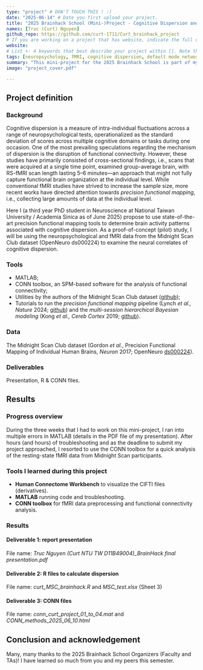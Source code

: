 ```yaml
---
type: "project" # DON'T TOUCH THIS ! :)
date: "2025-06-14" # Date you first upload your project.
title: "2025 Brainhack School (Mini-)Project - Cognitive Dispersion and Its Neural Correlates"
names: [Truc (Curt) Nguyen]
github_repo: https://github.com/curt-1711/Curt_brainhack_project
# If you are working on a project that has website, indicate the full url including "https://" below or leave it empty.
website:
# List +- 4 keywords that best describe your project within []. Note that the project summary also involves a number of key words. Those are listed on top of the [github repository](https://github.com/PSY6983-2021/project_template), click `manage topics`.
tags: [neuropsychology, fMRI, cognitive dispersion, default mode network]
summary: "This mini-project for the 2025 Brainhack School is part of my PhD dissertation on Late-Life Cognitive Heterogeneity, where I examine the neural correlates of cognitive dispersion -- a measure of within-individual variability -- using neuropsychological and fMRI data from the Midnight Scan Club dataset (OpenNeuro ds000224)."
image: "project_cover.pdf"

---
```


<!-- This is an html comment and this won't appear in the rendered page. You are now editing the "content" area, the core of your description. Everything that you can do in markdown is allowed below. We added a couple of comments to guide your through documenting your progress. -->

## Project definition

### Background

Cognitive dispersion is a measure of intra-individual fluctuations
across a range of neuropsychological tests, operationalized as the
standard deviation of scores across multiple cognitive domains or tasks
during one occasion. One of the most prevailing speculations regarding
the mechanism of dispersion is the disruption of functional
connectivity. However, these studies have primarily consisted of
cross-sectional findings, i.e., scans that were acquired at a single
time point, examined group-average brain, with RS-fMRI scan length
lasting 5–6 minutes—an approach that might not fully capture functional
brain organization at the individual level. While conventional fMRI
studies have strived to increase the sample size, more recent works have
directed attention towards *precision functional mapping*, i.e.,
collecting large amounts of data at the individual level.

Here I (a third year PhD student in Neuroscience at National Taiwan
University / Academia Sinica as of June 2025) propose to use
state-of-the-art precision functional mapping tools to determine brain
activity patterns associated with cognitive dispersion. As a
proof-of-concept (pilot) study, I will be using the neuropsychological
and fMRI data from the Midnight Scan Club dataset (OpenNeuro ds000224)
to examine the neural correlates of cognitive dispersion.

### Tools

-   MATLAB;
-   CONN toolbox, an SPM-based software for the analysis of functional
    connectivity;
-   Utilities by the authors of the Midnight Scan Club dataset
    ([github](https://github.com/MidnightScanClub/MSCcodebase/tree/master));
-   Tutorials to run the *precision functional mapping* pipeline (Lynch
    *et al., Nature* 2024;
    [github](https://github.com/cjl2007/PFM-Depression/tree/main)) and
    the *multi-session hierarchical Bayesian modeling* (Kong *et al.,
    Cereb Cortex* 2019;
    [github](https://github.com/ThomasYeoLab/CBIG/tree/master/stable_projects/brain_parcellation/Kong2019_MSHBM)).

### Data

The Midnight Scan Club dataset (Gordon *et al.*, Precision Functional
Mapping of Individual Human Brains, *Neuron* 2017; OpenNeuro
[ds000224](https://openneuro.org/datasets/ds000224/versions/1.0.4)).

### Deliverables

Presentation, R & CONN files.

## Results

### Progress overview

During the three weeks that I had to work on this mini-project, I ran
into multiple errors in MATLAB (details in the PDF file of my
presentation). After hours (and hours) of troubleshooting and as the
deadline to submit my project approached, I resorted to use the CONN
toolbox for a quick analysis of the resting-state fMRI data from
Midnight Scan participants.

### Tools I learned during this project

-   **Human Connectome Workbench** to visualize the CIFTI files
    (derivatives).
-   **MATLAB** running code and troubleshooting.
-   **CONN toolbox** for fMRI data preprocessing and functional
    connectivity analysis.

### Results

#### Deliverable 1: report presentation 

File name: *Truc Nguyen (Curt NTU TW D11B49004)\_BrainHack final
presentation.pdf*

#### Deliverable 2: R files to calculate dispersion 

File name: *curt_MSC_brainhack.R* and *MSC_test.xlsx* (Sheet 3)

#### Deliverable 3: CONN files 

File name: *conn_curt_project_01_to_04.mat* and
*CONN_methods_2025_06_10.html*

## Conclusion and acknowledgement

Many, many thanks to the 2025 Brainhack School Organizers (Faculty and
TAs)! I have learned so much from you and my peers this semester.
